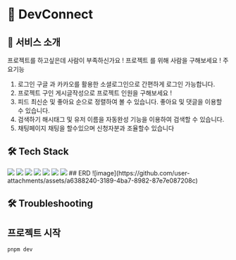 # 🌉 DevConnect

## 👋 서비스 소개

프로젝트를 하고싶은데 사람이 부족하신가요 !
프로젝트 를 위해 사람을 구해보세요 !
주요기능

1. 로그인
   구글 과 카카오를 활용한 소셜로그인으로 간편하게 로그인 가능합니다.
2. 프로젝트 구인
   게시글작성으로 프로젝트 인원을 구해보세요 !
3. 피드
   최신순 및 좋아요 순으로 정렬하여 볼 수 있습니다.
   좋아요 및 댓글을 이용할 수 있습니다.
4. 검색하기
   해시태그 및 유저 이름을 자동완성 기능을 이용하여 검색할 수 있습니다.
5. 채팅페이지
   채팅을 할수있으며 신청자분과 조율할수 있습니다

## 🛠 Tech Stack

<img src="https://img.shields.io/badge/next-000000?style=for-the-badge&logo=next.js&logoColor=white"> 
<img src="https://img.shields.io/badge/Vite-646CFF?style=for-the-badge&logo=Vite&logoColor=white"> 
<img src="https://img.shields.io/badge/Supabase-181818?style=for-the-badge&logo=supabase&logoColor=white">
<img src="https://img.shields.io/badge/swr-FF4154?style=for-the-badge&logo=swr&logoColor=white"> 
<img src="https://img.shields.io/badge/Zustand-F3DF49?style=for-the-badge&logo=zustand&logoColor=white">
<img src="https://img.shields.io/badge/Tailwind_CSS-38B2AC?style=for-the-badge&logo=tailwind-css&logoColor=white"> 
<img src="https://img.shields.io/badge/chakraui-38B2A?style=for-the-badge&logo=chakraui&logoColor=white">
## ERD
![image](https://github.com/user-attachments/assets/a6388240-3189-4ba7-8982-87e7e087208c)

## 🛠 Troubleshooting




## 프로젝트 시작
```pnpm dev```
